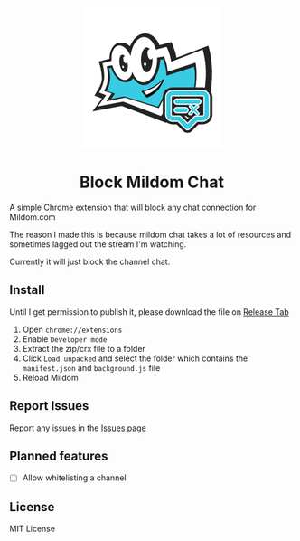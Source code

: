 <div align="center">
<img src="https://raw.githubusercontent.com/noaione/BlockMildomChat/master/src/icons/icon500.png" height="250">
</div>

<div align="center">
    <h1>Block Mildom Chat</h1>
</div>

A simple Chrome extension that will block any chat connection for Mildom.com

The reason I made this is because mildom chat takes a lot of resources and sometimes lagged out the stream I'm watching.

Currently it will just block the channel chat.

## Install
Until I get permission to publish it, please download the file on [Release Tab](https://github.com/noaione/BlockMildomChat/releases)

1. Open `chrome://extensions`
2. Enable `Developer mode`
3. Extract the zip/crx file to a folder
4. Click `Load unpacked` and select the folder which contains the `manifest.json` and `background.js` file
5. Reload Mildom

## Report Issues
Report any issues in the [Issues page](https://github.com/noaione/BlockMildomChat/issues)

## Planned features
- [ ] Allow whitelisting a channel

## License
MIT License
